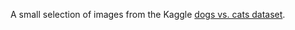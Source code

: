 A small selection of images from the Kaggle
[dogs vs. cats dataset](https://www.kaggle.com/biaiscience/dogs-vs-cats).
